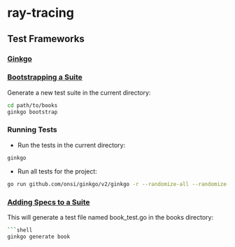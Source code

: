 # ray-tracing

## Test Frameworks
### [Ginkgo](https://onsi.github.io/ginkgo/#getting-started)

### [Bootstrapping a Suite](https://onsi.github.io/ginkgo/#bootstrapping-a-suite)
Generate a new test suite in the current directory:
```bash
cd path/to/books
ginkgo bootstrap
```

### Running Tests
- Run the tests in the current directory:
```bash
ginkgo
```
- Run all tests for the project:
```bash
go run github.com/onsi/ginkgo/v2/ginkgo -r --randomize-all --randomize-suites --fail-on-pending --keep-going --cover --coverprofile=cover.profile --race --trace --json-report=report.jso
```

### [Adding Specs to a Suite](https://onsi.github.io/ginkgo/#adding-specs-to-a-suite)
This will generate a test file named book_test.go in the books directory:
```bash
```shell
ginkgo generate book
```
